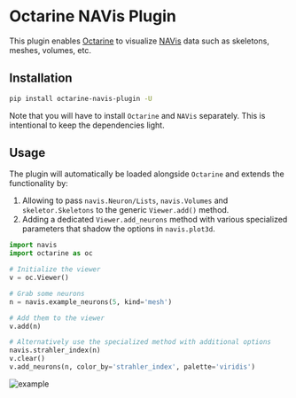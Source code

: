 # Octarine NAVis Plugin
This plugin enables [Octarine](https://github.com/schlegelp/octarine)
to visualize [NAVis](https://github.com/navis-org/navis) data such as skeletons, meshes,
volumes, etc.

## Installation

```bash
pip install octarine-navis-plugin -U
```

Note that you will have to install `Octarine` and `NAVis` separately.
This is intentional to keep the dependencies light.


## Usage

The plugin will automatically be loaded alongside `Octarine` and extends the functionality by:

1. Allowing to pass `navis.Neuron/Lists`, `navis.Volumes` and `skeletor.Skeletons` to the generic `Viewer.add()` method.
2. Adding a dedicated `Viewer.add_neurons` method with
   various specialized parameters that shadow the options in `navis.plot3d`.

```python
import navis
import octarine as oc

# Initialize the viewer
v = oc.Viewer()

# Grab some neurons
n = navis.example_neurons(5, kind='mesh')

# Add them to the viewer
v.add(n)

# Alternatively use the specialized method with additional options
navis.strahler_index(n)
v.clear()
v.add_neurons(n, color_by='strahler_index', palette='viridis')
```

![example](_static/example_screenshot.png)